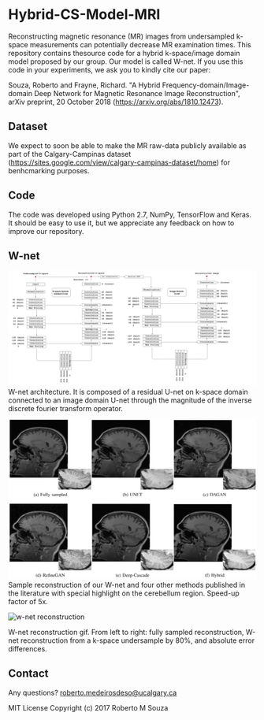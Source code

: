 # Hybrid-CS-Model-MRI


Reconstructing magnetic resonance (MR) images from undersampled k-space measurements can potentially decrease MR examination times. This repository contains thesource code for a hybrid k-space/image domain model proposed by our group. Our model is called W-net. If you use this code in your experiments, we ask you to kindly cite our paper:

Souza, Roberto and Frayne, Richard. "A Hybrid Frequency-domain/Image-domain Deep Network for Magnetic Resonance Image Reconstruction", arXiv preprint, 20 October 2018 (https://arxiv.org/abs/1810.12473). 

## Dataset

We expect to soon be able to make the MR raw-data publicly available as part of the Calgary-Campinas dataset (https://sites.google.com/view/calgary-campinas-dataset/home) for benhcmarking purposes.


## Code
The code was developed using Python 2.7, NumPy, TensorFlow and Keras. It should be easy to use it, but we appreciate any feedback on how to improve our repository.


## W-net
![w-net architecture](./Figs/w-net.png?raw=True)
W-net architecture. It is composed of a residual U-net on k-space domain connected to an image domain U-net through the magnitude of the inverse discrete fourier transform operator.

![Sample Reconstruction](./Figs/sample_rec.png?raw=True)
Sample reconstruction of our W-net and four other methods published in the literature with special highlight on the cerebellum region. Speed-up factor of 5x.

![w-net reconstruction](./Figs/hybrid_5x.gif?raw=True)

W-net reconstruction gif. From left to right: fully sampled reconstruction, W-net reconstruction from a k-space undersample by 80%, and absolute error differences.

## Contact
Any questions? roberto.medeirosdeso@ucalgary.ca

MIT License
Copyright (c) 2017 Roberto M Souza
